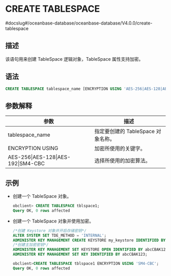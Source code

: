 CREATE TABLESPACE 
======================================
#docslug#/oceanbase-database/oceanbase-database/V4.0.0/create-tablespace


描述 
-----------

该语句用来创建 TableSpace 逻辑对象，TableSpace 属性支持加密。

语法 
-----------

```sql
CREATE TABLESPACE tablespace_name [ENCRYPTION USING 'AES-256|AES-128|AES-192|SM4-CBC']
```



参数解释 
-------------



|                 参数                 |           描述            |
|------------------------------------|-------------------------|
| tablespace_name                    | 指定要创建的 TableSpace 对象名称。 |
| ENCRYPTION USING                   | 加密所使用的关键字。              |
| AES-256\|AES-128\|AES-192\|SM4-CBC | 选择所使用的加密算法。             |



示例 
-----------

* 创建一个 TableSpace 对象。

  ```sql
  obclient> CREATE TABLESPACE tblspace1;
  Query OK, 0 rows affected
  ```

  





* 创建一个 TableSpace 对象并使用加密。

  ```sql
  /*创建 Keystore 对象并开启存储密钥*/
  ALTER SYSTEM SET TDE_METHOD = 'INTERNAL';
  ADMINISTER KEY MANAGEMENT CREATE KEYSTORE my_keystore IDENTIFIED BY abcCBAK123;
  /*创建主加密密钥*/
  ADMINISTER KEY MANAGEMENT SET KEYSTORE OPEN IDENTIFIED BY abcCBAK123;
  ADMINISTER KEY MANAGEMENT SET KEY IDENTIFIED BY abcCBAK123;
  
  obclient>CREATE TABLESPACE tblspace1 ENCRYPTION USING 'SM4-CBC';
  Query OK, 0 rows affected
  ```

  



